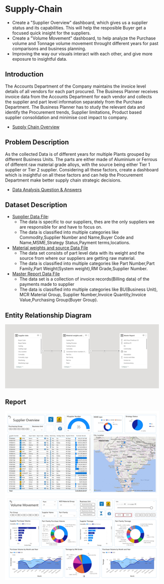 # Supply-Chain
- Create a "Supplier Overview" dashboard, which gives us a supplier status and its capabilities. This will help the resposible Buyer get a focused quick insight for the suppliers.
- Create a "Volume Movement" dashboard, to help analyze the Purchase volume and Tonnage volume movement throught different years for past comparisons and business planning.
- Improving the way our visuals interact with each other, and give more exposure to insightful data.

## Introduction
The Accounts Department of the Company maintains the invoice level details of all vendors for each part procured. The Business Planner receives invoice data from the Accounts Department for each vendor and collects the supplier and part level information separately from the Purchase Department. The Business Planner has to study the relevant data and identify the Procurement trends, Supplier limitations, Product based supplier consolidation and minimise cost impact to company.
* [Supply Chain Overview](https://github.com/KopiteArnab/Supply-Chain/blob/4e35d9ec85ad269462bc7d8110a6ad7e7e3a94f4/Supply%20Chain%20Overview.md)

## Problem Description
As the collected Data is of different years for multiple Plants grouped by different Business Units. The parts are either made of Aluminium or Ferrous of different raw material grade alloys, with the source being either Tier 1 supplier or Tier 2 supplier. Considering all these factors, create a dashboard which is insightful on all these factors and can help the Procurement Department make better supply chain strategic decisions.
* [Data Analysis Question & Answers](https://github.com/KopiteArnab/Supply-Chain/blob/b75300befbb17cfb2b35d00d7c30942416f4297d/questions_and_answers.md)

## Dataset Description

- [Supplier Data File](https://github.com/KopiteArnab/Supply-Chain/blob/dc877e82a6f09ece00bf1fc9e2b4d0f896e1d383/csv/Supplier%20data.csv):
   - The data is specific to our suppliers, thes are the only suppliers we are responsible for and have to focus on.
   - The data is classified into multiple categories like Commodity,Supplier Number and Name,Buyer Code and Name,MSME,Strategy Status,Payment terms,locations.
- [Material weights and source Data File](https://github.com/KopiteArnab/Supply-Chain/blob/dc877e82a6f09ece00bf1fc9e2b4d0f896e1d383/csv/Material%20weights%20and%20source.csv)
  - The data set consists of part level data with its weight and the source from where our suppliers are getting raw material.
  - The data is classified into multiple categories like Part Number,Part Family,Part Weight(System weight),RM Grade,Supplier Number.
- [Master Report Data File](https://github.com/KopiteArnab/Supply-Chain/blob/dc877e82a6f09ece00bf1fc9e2b4d0f896e1d383/csv/Master%20Report.csv)
  - The data set is a collection of invoice records(Billing data) of the payments made to supplier
  - The data is classified into multiple categories like BU(Business Unit), MCR Material Group, Supplier Number,Invoice Quantity,Invoice Value,Purchasing Group(Buyer     Group).

## Entity Relationship Diagram
![alt text](https://github.com/KopiteArnab/Supply-Chain/blob/a89f18325f34c661d786e534f1cc5344fde7e387/ERD.jpg)

## Report
![alt text](https://github.com/KopiteArnab/Supply-Chain/blob/a89f18325f34c661d786e534f1cc5344fde7e387/Supply%20Chain_Analysis_page-01.jpg)
![alt text](https://github.com/KopiteArnab/Supply-Chain/blob/a89f18325f34c661d786e534f1cc5344fde7e387/Supply%20Chain_Analysis_page-02.jpg)







